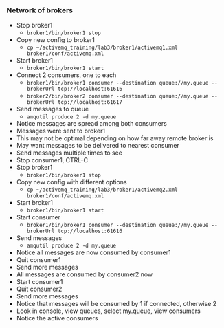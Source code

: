 ### Network of brokers
  * Stop broker1
	* `broker1/bin/broker1 stop`
  * Copy new config to broker1
	* `cp ~/activemq_training/lab3/broker1/activemq1.xml broker1/conf/activemq.xml`
  * Start broker1
	* `broker1/bin/broker1 start`
  * Connect 2 consumers, one to each
	* `broker1/bin/broker1 consumer --destination queue://my.queue --brokerUrl tcp://localhost:61616`
	* `broker2/bin/broker2 consumer --destination queue://my.queue --brokerUrl tcp://localhost:61617`
  * Send messages to queue
	* `amqutil produce 2 -d my.queue`
  * Notice messages are spread among both consumers
  * Messages were sent to broker1
  * This may not be optimal depending on how far away remote broker is
  * May want messages to be delivered to nearest consumer
  * Send messages multiple times to see
  * Stop consumer1, CTRL-C
  * Stop broker1
	* `broker1/bin/broker1 stop`
  * Copy new config with different options
	* `cp ~/activemq_training/lab3/broker1/activemq2.xml broker1/conf/activemq.xml`
  * Start broker1
	* `broker1/bin/broker1 start`
  * Start consumer
	* `broker1/bin/broker1 consumer --destination queue://my.queue --brokerUrl tcp://localhost:61616`
  * Send messages
	* `amqutil produce 2 -d my.queue`
  * Notice all messages are now consumed by consumer1
  * Quit consumer1
  * Send more messages
  * All messages are consumed by consumer2 now
  * Start consumer1
  * Quit consumer2
  * Send more messages
  * Notice that messages will be consumed by 1 if connected, otherwise 2
  * Look in console, view queues, select my.queue, view consumers
  * Notice the active consumers
